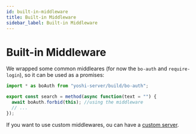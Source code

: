 ```yaml
---
id: built-in-middleware
title: Built-in Middleware
sidebar_label: Built-in Middleware
---
```


# Built-in Middleware

We wrapped some common middleares (for now the `bo-auth` and `require-login`), so it can be used as a promises:

```js
import * as boAuth from "yoshi-server/build/bo-auth";

export const search = method(async function(text = "") {
  await boAuth.forbid(this); //using the middleware
  // ...
});
```

If you want to use custom middlewares, ou can have a [custom server]().
